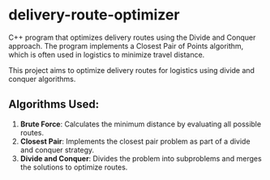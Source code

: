 # delivery-route-optimizer
 C++ program that optimizes delivery routes using the Divide and Conquer approach. The program implements a Closest Pair of Points algorithm, which is often used in logistics to minimize travel distance.


This project aims to optimize delivery routes for logistics using divide and conquer algorithms.

## Algorithms Used:
1. **Brute Force**: Calculates the minimum distance by evaluating all possible routes.
2. **Closest Pair**: Implements the closest pair problem as part of a divide and conquer strategy.
3. **Divide and Conquer**: Divides the problem into subproblems and merges the solutions to optimize routes.
